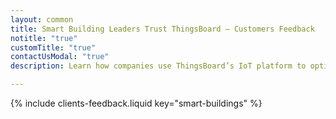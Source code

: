 ```yaml
---
layout: common
title: Smart Building Leaders Trust ThingsBoard – Customers Feedback
notitle: "true"
customTitle: "true"
contactUsModal: "true"
description: Learn how companies use ThingsBoard’s IoT platform to optimize building management, workspace monitoring, and smart energy systems. Explore real-world success stories.

---
```


{% include clients-feedback.liquid key="smart-buildings" %}
